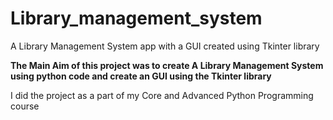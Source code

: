 # Library_management_system
A Library Management System app with a GUI created using Tkinter library

**The Main Aim of this project was to create A Library Management System using python code and create an GUI using the Tkinter library**

I did the project as a part of my Core and Advanced Python Programming course
